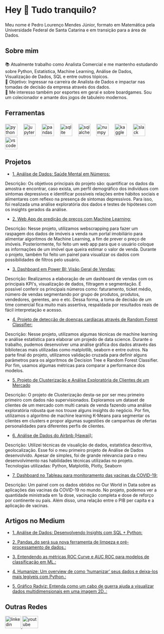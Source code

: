  <h1 align="left">Hey 👋 Tudo tranquilo?</h1>

###

<p align="left">Meu nome é Pedro Lourenço Mendes Júnior, formato em Matemática pela Universidade Federal de Santa Catarina e em transição para a área de Dados.</p>

###

<h2 align="left">Sobre mim</h2>

###

<p align="left">📚 Atualmente trabalho como Analista Comercial e me mantenho estudando sobre Python, Estatística, Machine Learning, Análise de Dados, Visualização de Dados, SQL e entre outros tópicos.<br>🎯 Objetivo: Ingressar na carreira de Analista de Dados e impactar nas tomadas de decisão da empresa através dos dados.<br>🎲 Me interesso também por esportes em geral e sobre boardgames. Sou um colecionador e amante dos jogos de tabuleiro modernos.</p>

###

<h2 align="left">Ferramentas</h2>

###

<div align="left">
  <img src="https://cdn.jsdelivr.net/gh/devicons/devicon/icons/python/python-original.svg" height="40" alt="python logo"  />
  <img width="12" />
  <img src="https://cdn.jsdelivr.net/gh/devicons/devicon/icons/jupyter/jupyter-original.svg" height="40" alt="jupyter logo"  />
  <img width="12" />
  <img src="https://cdn.jsdelivr.net/gh/devicons/devicon/icons/pandas/pandas-original.svg" height="40" alt="pandas logo"  />
  <img width="12" />
  <img src="https://cdn.jsdelivr.net/gh/devicons/devicon/icons/sqlite/sqlite-original.svg" height="40" alt="sqlite logo"  />
  <img width="12" />
  <img src="https://cdn.jsdelivr.net/gh/devicons/devicon/icons/sqlalchemy/sqlalchemy-original.svg" height="40" alt="sqlalchemy logo"  />
  <img width="12" />
  <img src="https://cdn.jsdelivr.net/gh/devicons/devicon/icons/numpy/numpy-original.svg" height="40" alt="numpy logo"  />
  <img width="12" />
  <img src="https://cdn.jsdelivr.net/gh/devicons/devicon/icons/kaggle/kaggle-original.svg" height="40" alt="kaggle logo"  />
  <img width="12" />
  <img src="https://cdn.jsdelivr.net/gh/devicons/devicon/icons/slack/slack-original.svg" height="40" alt="slack logo"  />
  <img width="12" />
  <img src="https://cdn.jsdelivr.net/gh/devicons/devicon/icons/vscode/vscode-original.svg" height="40" alt="vscode logo"  />
</div>

###


<h2 align="left">Projetos</h2>

* [1. Análise de Dados: Saúde Mental em Números:](https://github.com/pedromendesjr/saude_mental_eba/blob/main/projeto_eba2.ipynb)

Descrição: Os objetivos principais do projeto são: quantificar os dados da amostra e encontrar, caso exista, um perfil demográfico dos indivíduos com sintomas depressivos e identificar possíveis relações entre hábitos sociais e alimentares com reflexo na presença de sintomas depressivos. Para isso, foi realizada uma análise exploratória dos dados e testes de hipóteses com os insights gerados da análise.


* [2. Web App de predição de preços com Machine Learning:](https://aptosapp.streamlit.app/Web%20App%20v%201.3)

Descrição: Nesse projeto, utilizamos webscrapping para fazer um raspagem dos dados de imóveis a venda num portal imobiliário para alimentar algoritmos de Machine Learning, a fim de prever o preço de imóveis. Posteriormente, foi feito um web app para que o usuário coloque as informações de um imóvel que queira estimar o valor de venda. Durante o projeto, também foi feito um painel para visualizar os dados com possibilidades de filtros pelo usuário.


* [3. Dashboard em Power BI: Visão Geral de Vendas:](http://bit.ly/dashboardvendas1)

Descrição: Realizamos a elaboração de um dashboard de vendas com os principais KPI's, visualização de dados, filtragem e segmentação. É possível conferir os principais números como: faturamento, ticket médio, número de vendas segmentando por grupo de produtos, produtos, vendedores, gerentes, ano e etc. Dessa forma, a toma de decisão de um time comercial fica muito mais assertiva, respaldada por resultados reais de fácil interpretação e acesso. 

* [4. Projeto de detecção de doenças cardíacas através de Random Forest Classifier:](https://github.com/pedromendesjr/classifier-heart)

Descrição: Nesse projeto, utilizamos algumas técnicas de machine learning e análise estatística para elaborar um projedo de data science. Durante o trabalho, pudemos desenvolver uma análise gráfica dos dados através das bibliotecas mais utilizadas como matplotlib, seaborn e entre outros. Na parte final do projeto, utilizamos validação cruzada para definir alguns parâmetros para os algoritmos de Decision Tree e Random Forest Classifier. Por fim, usamos algumas métricas para comparar a performance dos modelos. 

* [5. Projeto de Clusterização e Análise Exploratória de Clientes de um Mercado](https://github.com/pedromendesjr/cluster-market)

Descrição: O projeto de Clusterização desta-se por ser meu primeiro primeiro com dados não supervisionados. Exploramos um dataset de clientes de um mercado com multi canais de venda fazendo uma análise exploratória robusta que nos trouxe alguns insights do negócio. Por fim, utilizamos o algoritmo de machine learning K-Means para segmentar os clientes em clusters e propor algumas sugestões de campanhas de ofertas personalidades para diferentes perfis de clientes. 

* [6. Análise de Dados do Airbnb (Hawaii):](https://github.com/pedromendesjr/hawaii-data)

Descrição: Utilizei técnicas de visualição de dados, estatística descritiva, geolocalização. Esse foi o meu primeiro projeto de Análise de Dados desenvolvido. Apesar de simples, foi de grande relevancia para o meu desenvolvimento nas habilidades técnicas utilizadas no projeto. 
Tecnologias utilizadas: Python, Matplotlib, Plotly, Seaborn


* [7. Dashboard no Tableau para monitoramento das vacinas da COVID-19:](https://public.tableau.com/views/PaineldaVacinasCOVID-19/Dashboard-VacinasnoMundo?:language=pt-BR&:display_count=n&:origin=viz_share_link)

Descrição: Um painel com os dados obtidos no Our World in Data sobre as aplicações das vacinas da COVID-19 no mundo. No projeto, podemos ver a quantidade ministrada em 1a dose, vacinação completa e dose de reforço por continente ou país. Além disso, uma relação entre o PIB per capita e a aplicação de vacinas.


<h2 align="left">Artigos no Medium</h2>

* [1. Análise de Dados: Desenvolvendo Insights com SQL + Python:](https://medium.com/@pedro.lou/an%C3%A1lise-de-dados-desenvolvendo-insights-com-sql-python-badb6ac8cb6f)

* [2. Pandas_dq será sua nova ferramenta de limpeza e pré-processamento de dados.:](https://medium.com/@pedro.lou/pandas-dq-ser%C3%A1-sua-nova-ferramenta-de-limpeza-e-preprocessamento-de-dados-e6932fa3c362)
 
* [3. Entendendo as métricas ROC Curve e AUC ROC para modelos de classificação em ML.:](https://medium.com/@pedro.lou/entendendo-as-m%C3%A9tricas-roc-curve-e-auc-roc-para-modelos-de-classifica%C3%A7%C3%A3o-em-ml-42094643cc0f)

* [4. Humanize: Um overview de como ‘humanizar’ seus dados e deixa-los mais legíveis com Python.:](https://medium.com/@pedro.lou/humanize-um-overview-de-como-humanizar-seus-n%C3%BAmeros-e-deixa-los-mais-leg%C3%ADveis-com-python-b367d59e5f8e)

* [5. Gráfico Radviz: Entenda como um cabo de guerra ajuda a visualizar dados multidimensionais em uma imagem 2D..:](https://medium.com/@pedro.lou/gr%C3%A1fico-radviz-entenda-como-um-cabo-de-guerra-ajuda-a-visualizar-dados-multidimensionais-em-uma-48e3b67b4d3e) 



<h2 align="left">Outras Redes</h2>

<div align="left">
  <a href="https://www.linkedin.com/in/mendesjuniorpedro/" target="_blank">
    <img src="https://raw.githubusercontent.com/maurodesouza/profile-readme-generator/master/src/assets/icons/social/linkedin/default.svg" width="52" height="40" alt="linkedin logo"  />
  </a>
  <a href="https://www.youtube.com/@MatematicacomDados" target="_blank">
    <img src="https://raw.githubusercontent.com/maurodesouza/profile-readme-generator/master/src/assets/icons/social/youtube/default.svg" width="52" height="40" alt="youtube logo"  />
  </a>
</div>

###
